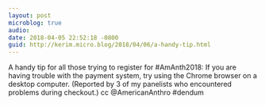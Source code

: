 ```yaml
---
layout: post
microblog: true
audio: 
date: 2018-04-05 22:52:18 -0800
guid: http://kerim.micro.blog/2018/04/06/a-handy-tip.html
---
```

A handy tip for all those trying to register for #AmAnth2018: If you are having trouble with the payment system, try using the Chrome browser on a desktop computer. (Reported by 3 of my panelists who encountered problems during checkout.) cc @AmericanAnthro #dendum 
